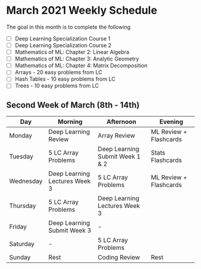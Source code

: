 # March 2021 Weekly Schedule

The goal in this month is to complete the following

-   [ ] Deep Learning Specialization Course 1
-   [ ] Deep Learning Specialization Course 2
-   [ ] Mathematics of ML: Chapter 2: Linear Algebra
-   [ ] Mathematics of ML: Chapter 3: Analytic Geometry
-   [ ] Mathematics of ML: Chapter 4: Matrix Decomposition
-   [ ] Arrays - 20 easy problems from LC
-   [ ] Hash Tables - 10 easy problems from LC
-   [ ] Trees - 10 easy problems from LC

## Second Week of March (8th - 14th)

| Day       | Morning                       | Afternoon                       | Evening                |
| --------- | ----------------------------- | ------------------------------- | ---------------------- |
| Monday    | Deep Learning Review          | Array Review                    | ML Review + Flashcards |
| Tuesday   | 5 LC Array Problems           | Deep Learning Submit Week 1 & 2 | Stats Flashcards       |
| Wednesday | Deep Learning Lectures Week 3 | 5 LC Array Problems             | ML Review + Flashcards |
| Thursday  | 5 LC Array Problems           | Deep Learning Lectures Week 3   |                        |
| Friday    | Deep Learning Submit Week 3   | -                               |                        |
| Saturday  | -                             | 5 LC Array Problems             |                        |
| Sunday    | Rest                          | Coding Review                   | Rest                   |

